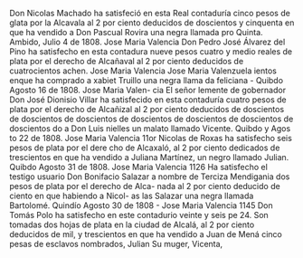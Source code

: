 Don Nicolas Machado ha
satisfeció en esta
Real contaduría cinco
pesos de glata por la Alcavala al 2 por ciento deducidos de doscientos
y
cinquenta
en que ha vendido a Don Pascual Rovira una negra llamada pro Quinta.
Ambido, Julio 4 de 1808.
Jose Maria Valencia
Don Pedro José Álvarez del Pino ha satisfecho en esta contadura nueve pesos cuatro y medio reales de plata por el derecho de Alcañaval al 2 por ciento deducidos de cuatrocientos achen.
Jose Maria Valencia
Jose Maria Valenzuela
ientos enque ha comprado a xabiet Truillo una negra llama da feliciana - Quibdo Agosto 16 de 1808. Jose Maria Valen- cia
El señor lemente de gobernador Don José Dionisio Villar ha
satisfecido en esta contaduría cuatro pesos de plata por el derecho
de Alcañizal al 2 por ciento deducidos de doscientos de doscientos
de doscientos de doscientos de doscientos de doscientos de doscientos
do a Don Luis nielles un malato llamado Vicente. Quibdo y Agos
to 22 de 1808. Jose Maria Valencia
11or Nicolas de Roxas ha satisfecho seis pesos de plata por el dere
cho de Alcaxaló, al 2 por ciento dedicados de trescientos en que ha vendido a Juliana Martínez, un negro llamado Julian. Quibdo Agosto 31 de 1808. Jose Maria Valencia
1126 Ha satisfecho el testigo usuario Don Bonifacio Salazar a nombre de Terciza Mendigania dos pesos de plata por el derecho de Alca- nada al 2 por ciento deducido de ciento en que habiendo a Nicol- as
las Salazar una negra llamada Bartolomé. Quindío Agosto 30 de 1808 - Jose Maria Valencia
1145 Don Tomás Polo ha satisfecho en este contadurio veinte y seis pe
24. Son tomadas dos hojas de plata en la ciudad de Alcalá, al 2 por ciento deducidos de mil, y trescientos en que ha vendido a Juan de Mená cinco pesas de esclavos nombrados, Julian Su muger, Vicenta,